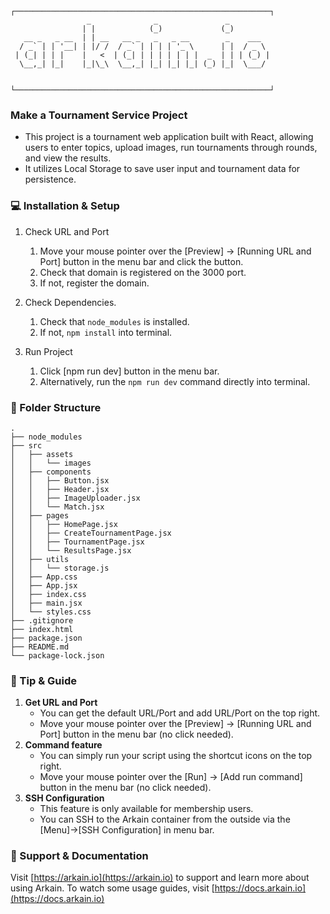 ```
┌─────────────────────────────────────────────────────────┐
                 _              _               _
                | |            (_)             (_)
   __ _   _ __  | | __   __ _   _   _ __        _    ___
  / _` | | '__| | |/ /  / _` | | | | '_ \      | |  / _ \
 | (_| | | |    |   <  | (_| | | | | | | |  _  | | | (_) |
  \__,_| |_|    |_|\_\  \__,_| |_| |_| |_| (_) |_|  \___/


└─────────────────────────────────────────────────────────┘
```

### Make a Tournament Service Project
* This project is a tournament web application built with React, allowing users to enter topics, upload images, run tournaments through rounds, and view the results.
* It utilizes Local Storage to save user input and tournament data for persistence.

### 💻 Installation & Setup
1. Check URL and Port
   1. Move your mouse pointer over the [Preview] → [Running URL and Port] button in the menu bar and click the button.
   2. Check that domain is registered on the 3000 port.
   3. If not, register the domain.

2. Check Dependencies.
   1. Check that `node_modules` is installed.
   2. If not, `npm install` into terminal.

3. Run Project
   1. Click [npm run dev] button in the menu bar.
   2. Alternatively, run the `npm run dev` command directly into terminal.

### 📂 Folder Structure
```
.
├── node_modules
├── src
│   ├── assets
│   │   └── images
│   ├── components
│   │   ├── Button.jsx
│   │   ├── Header.jsx
│   │   ├── ImageUploader.jsx
│   │   └── Match.jsx
│   ├── pages
│   │   ├── HomePage.jsx
│   │   ├── CreateTournamentPage.jsx
│   │   ├── TournamentPage.jsx
│   │   └── ResultsPage.jsx
│   ├── utils
│   │   └── storage.js
│   ├── App.css
│   ├── App.jsx
│   ├── index.css
│   ├── main.jsx
│   └── styles.css
├── .gitignore
├── index.html
├── package.json
├── README.md
└── package-lock.json

```

### 🔧 Tip & Guide
1. **Get URL and Port**
   - You can get the default URL/Port and add URL/Port on the top right.
   - Move your mouse pointer over the [Preview] → [Running URL and Port] button in the menu bar (no click needed).
2. **Command feature**
   - You can simply run your script using the shortcut icons on the top right.
   - Move your mouse pointer over the [Run] → [Add run command] button in the menu bar (no click needed).
3. **SSH Configuration**
   - This feature is only available for membership users.
   - You can SSH to the Arkain container from the outside via the [Menu]->[SSH Configuration] in menu bar.

### 💬 Support & Documentation
Visit [https://arkain.io](https://arkain.io) to support and learn more about using Arkain.
To watch some usage guides, visit [https://docs.arkain.io](https://docs.arkain.io)
